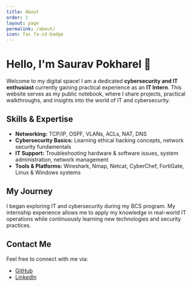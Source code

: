 ```yaml
---
title: About
order: 1
layout: page
permalink: /about/
icon: fas fa-id-badge
---
```


# Hello, I'm Saurav Pokharel 👋

Welcome to my digital space! I am a dedicated **cybersecurity and IT enthusiast** currently gaining practical experience as an **IT Intern**. This website serves as my public notebook, where I share projects, practical walkthroughs, and insights into the world of IT and cybersecurity.

## Skills & Expertise

- **Networking:** TCP/IP, OSPF, VLANs, ACLs, NAT, DNS  
- **Cybersecurity Basics:** Learning ethical hacking concepts, network security fundamentals  
- **IT Support:** Troubleshooting hardware & software issues, system administration, network management  
- **Tools & Platforms:** Wireshark, Nmap, Netcat, CyberChef, FortiGate, Linux & Windows systems  

## My Journey

I began exploring IT and cybersecurity during my BCS program. My internship experience allows me to apply my knowledge in real-world IT operations while continuously learning new technologies and security practices.

## Contact Me

Feel free to connect with me via:

- [GitHub](https://github.com/SauravPokharel01)  
- [LinkedIn](https://www.linkedin.com/in/sauravpokharel01)  
